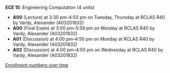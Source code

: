 **ECE 15**: Engineering Computation (4 units)

- **A00** (Lecture) at 3:30 pm–4:50 pm on Tuesday, Thursday at RCLAS R40 by Vardy, Alexander (A03201832)
- **A00** (Final Exam) at 3:00 pm–5:59 pm on Monday at RCLAS R40 by Vardy, Alexander (A03201832)
- **A01** (Discussion) at 4:00 pm–4:50 pm on Monday at RCLAS R40 by Vardy, Alexander (A03201832)
- **A02** (Discussion) at 4:00 pm–4:50 pm on Wednesday at RCLAS R40 by Vardy, Alexander (A03201832)

[Enrollment numbers over time](./ECE15.tsv)
